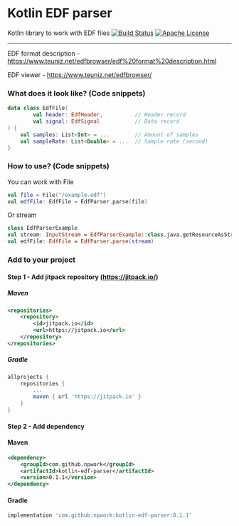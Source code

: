 # Kotlin EDF parser 
Kotlin library to work with EDF files 
[![Build Status](https://travis-ci.org/npwork/kotlin-edf-parser.svg?branch=master)](https://travis-ci.org/npwork/kotlin-edf-parser)
[![Apache License](https://img.shields.io/badge/license-Apache%20License%202.0-blue.svg)](http://www.apache.org/licenses/LICENSE-2.0)

----
EDF format description - https://www.teuniz.net/edfbrowser/edf%20format%20description.html

EDF viewer - https://www.teuniz.net/edfbrowser/


### What does it look like? (Code snippets)
```kotlin
data class EdfFile(
        val header: EdfHeader,          // Header record
        val signal: EdfSignal           // Data record
) {
    val samples: List<Int> = ...        // Amount of samples        
    val sampleRate: List<Double> = ...  // Sample rate (second) 
}
```
### How to use? (Code snippets)
You can work with File 
```kotlin
val file = File("/example.edf")
val edfFile: EdfFile = EdfParser.parse(file)
```

Or stream 
```kotlin
class EdfParserExample
val stream: InputStream = EdfParserExample::class.java.getResourceAsStream("/example.edf")
val edfFile: EdfFile = EdfParser.parse(stream)
```


### Add to your project
#### Step 1 - Add jitpack repository (https://jitpack.io/)
##### Maven

```xml
<repositories>
    <repository>
        <id>jitpack.io</id>
        <url>https://jitpack.io</url>
    </repository>
</repositories>
```

##### Gradle
```groovy
allprojects {
    repositories {
        ...
        maven { url 'https://jitpack.io' }
    }
}

```
#### Step 2 - Add dependency
#### Maven
```xml
<dependency>
    <groupId>com.github.npwork</groupId>
    <artifactId>kotlin-edf-parser</artifactId>
    <version>0.1.1</version>
</dependency>
```

#### Gradle
```groovy
implementation 'com.github.npwork:kotlin-edf-parser:0.1.1'
```